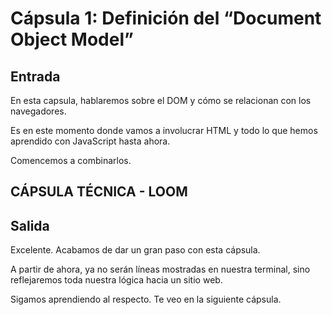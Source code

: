 # Cápsula 1: Definición del “Document Object Model”

## Entrada

En esta capsula, hablaremos sobre el DOM y cómo se relacionan con los navegadores.

Es en este momento donde vamos a involucrar HTML y todo lo que hemos aprendido con JavaScript hasta ahora.

Comencemos a combinarlos.

## CÁPSULA TÉCNICA - LOOM



## Salida


Excelente. Acabamos de dar un gran paso con esta cápsula.

A partir de ahora, ya no serán líneas mostradas en nuestra terminal, sino reflejaremos toda nuestra lógica hacia un sitio web.

Sigamos aprendiendo al respecto. Te veo en la siguiente cápsula.